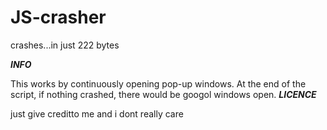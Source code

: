 # JS-crasher
crashes...in just 222 bytes

***INFO***

This works by continuously opening pop-up windows. At the end of the script, if nothing crashed, there would be googol windows open.
***LICENCE***

just give creditto me  and i dont really care
